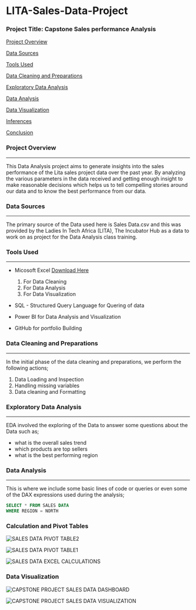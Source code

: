 # LITA-Sales-Data-Project

### Project Title: Capstone Sales performance Analysis

[Project Overview](#project-overview)

[Data Sources](#data-sources)

[Tools Used](#tools-used)

[Data Cleaning and Preparations](#data-cleaning-and-preparations)

[Exploratory Data Analysis](#exploratory-data-analysis)

[Data Analysis](data-analysis)

[Data Visualization](data-visualization)

[Inferences](inferences)

[Conclusion](conclusion)


### Project Overview
---
This Data Analysis project aims to generate insights into the sales performance of the Lita sales project data over the past year. By analyzing the various parameters in the data received and getting enough insight to make reasonable decisions which helps us to tell compelling stories around our data and to know the best performance from our data.

### Data Sources
---
The primary source of the Data used here is Sales Data.csv and this was provided by the Ladies In Tech Africa (LITA), The Incubator Hub as a data to work on as project for the Data Analysis class training.

### Tools Used 
---
- Micosoft Excel [Download Here](https://www.microsoft.com)
  1. For Data Cleaning
  2. For Data Analysis
  3. For Data Visualization
  
- SQL - Structured Query Language for Quering of data
- Power BI for Data Analysis and Visualization
- GitHub for portfolio Building

### Data Cleaning and Preparations
---
In the initial phase of the data cleaning and preparations, we perform the following actions;
1. Data Loading and Inspection
2. Handling missing variables
3. Data cleaning and Formatting

### Exploratory Data Analysis
---
EDA involved the exploring of the Data to answer some questions about the Data such as;
- what is the overall sales trend
- which products are top sellers
- what is the best performing region

### Data Analysis 
---
This is where we include some basic lines of code or queries or even some of the DAX expressions used during the analysis;

```SQL
SELECT * FROM SALES DATA
WHERE REGION = NORTH
```

### Calculation and Pivot Tables

![SALES DATA PIVOT TABLE2](https://github.com/user-attachments/assets/7bb2d607-8354-4db6-a8bc-99e5de7280cf)


![SALES DATA PIVOT TABLE1](https://github.com/user-attachments/assets/7721cefa-fa26-442f-9a53-ec3dd99eeffd)


![SALES DATA EXCEL CALCULATIONS](https://github.com/user-attachments/assets/b7c168a0-36b4-48bb-a315-02008dd9ae1a)


### Data Visualization


![CAPSTONE PROJECT SALES DATA DASHBOARD](https://github.com/user-attachments/assets/d4fb7ca4-9376-4736-90b8-d3e8cb7ed85f)


![CAPSTONE PROJECT SALES DATA VISUALIZATION](https://github.com/user-attachments/assets/7423dcb7-959e-4247-9fc4-5eaf5b1fcd1f)

